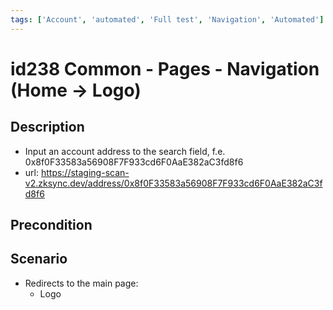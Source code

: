 ```yaml
---
tags: ['Account', 'automated', 'Full test', 'Navigation', 'Automated']
---
```


# id238 Common - Pages - Navigation  (Home -> Logo)

## Description
  - Input an account address to the search field, f.e. 0x8f0F33583a56908F7F933cd6F0AaE382aC3fd8f6
  - url: https://staging-scan-v2.zksync.dev/address/0x8f0F33583a56908F7F933cd6F0AaE382aC3fd8f6

## Precondition


## Scenario
- Redirects to the main page:
    - Logo
